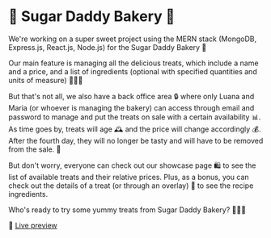 # 🎂 Sugar Daddy Bakery 🍰
We're working on a super sweet project using the MERN stack (MongoDB, Express.js, React.js, Node.js) for the Sugar Daddy Bakery 🍰

Our main feature is managing all the delicious treats, which include a name and a price, and a list of ingredients (optional with specified quantities and units of measure) 🍰🍪🍩

But that's not all, we also have a back office area 🔒 where only Luana and Maria (or whoever is managing the bakery) can access through email and password to manage and put the treats on sale with a certain availability 📊. 
As time goes by, treats will age 🕰️ and the price will change accordingly 💰. After the fourth day, they will no longer be tasty and will have to be removed from the sale. 🚫

But don't worry, everyone can check out our showcase page 🛍️ to see the list of available treats and their relative prices. Plus, as a bonus, you can check out the details of a treat (or through an overlay) 📝 to see the recipe ingredients.

Who's ready to try some yummy treats from Sugar Daddy Bakery? 🍰🍩🧁


🤤 [Live preview](https://sugar-daddy-client.vercel.app)
